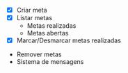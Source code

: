 - [x] Criar meta
- [x] Listar metas
  - Metas realizadas
  - Metas abertas
- [x] Marcar/Desmarcar metas realizadas
- Remover metas
- Sistema de mensagens
